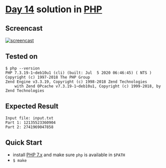 # [Day 14](https://adventofcode.com/2020/day/14) solution in [PHP](https://www.php.net/)

## Screencast

[![screencast](http://i3.ytimg.com/vi/95ooXiwVeMM/hqdefault.jpg)](https://www.youtube.com/watch?v=95ooXiwVeMM&list=PLpM-Dvs8t0Vba3v-9lweHuomr0DPhdX6P)

## Tested on

```console
$ php --version
PHP 7.3.19-1~deb10u1 (cli) (built: Jul  5 2020 06:46:45) ( NTS )
Copyright (c) 1997-2018 The PHP Group
Zend Engine v3.3.19, Copyright (c) 1998-2018 Zend Technologies
    with Zend OPcache v7.3.19-1~deb10u1, Copyright (c) 1999-2018, by Zend Technologies
```

## Expected Result

```console
Input file: input.txt
Part 1: 12135523360904
Part 2: 2741969047858
```

## Quick Start

- install [PHP 7.x](https://www.php.net/downloads.php#v7.4.13) and make sure `php` is available in `$PATH`
- `$ make`
